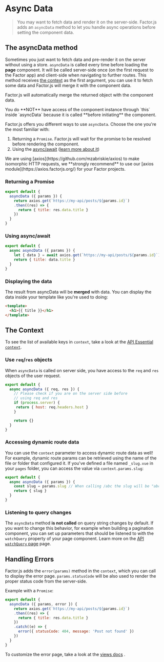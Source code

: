 # Async Data

> You may want to fetch data and render it on the server-side. Factor.js adds an `asyncData` method to let you handle async operations before setting the component data.

## The asyncData method

Sometimes you just want to fetch data and pre-render it on the server without using a store.
`asyncData` is called every time before loading the **page** component.
It will be called server-side once (on the first request to the Factor app) and client-side when navigating to further routes. 
This method receives [the context](/api/context) as the first argument, you can use it to fetch some data and Factor.js will merge it with the component data.

Factor.js will automatically merge the returned object with the component data.

<div class="alert">
<p>You do **NOT** have access of the component instance through `this` inside `asyncData` because it is called **before initiating** the component.</p>
</div>

Factor.js offers you different ways to use `asyncData`. Choose the one you're the most familiar with:

1. Returning a `Promise`. Factor.js will wait for the promise to be resolved before rendering the component.
2. Using the [async/await](https://javascript.info/async-await) ([learn more about it](https://zeit.co/blog/async-and-await))

<div class="alert">
<p> We are using [axios](https://github.com/mzabriskie/axios) to make isomorphic HTTP requests, we **strongly recommend** to use our [axios module](https://axios.factorjs.org/) for your Factor projects.</p>
</div>

### Returning a Promise

```js
export default {
  asyncData ({ params }) {
    return axios.get(`https://my-api/posts/${params.id}`)
    .then((res) => {
      return { title: res.data.title }
    })
  }
}
```

### Using async/await

```js
export default {
  async asyncData ({ params }) {
    let { data } = await axios.get(`https://my-api/posts/${params.id}`)
    return { title: data.title }
  }
}
```


### Displaying the data

The result from asyncData will be **merged** with data.
You can display the data inside your template like you're used to doing:

```html
<template>
  <h1>{{ title }}</h1>
</template>
```

## The Context

To see the list of available keys in `context`, take a look at the [API Essential `context`](/api/context).

### Use `req`/`res` objects

When `asyncData` is called on server side, you have access to the `req` and `res` objects of the user request.

```js
export default {
  async asyncData ({ req, res }) {
    // Please check if you are on the server side before
    // using req and res
    if (process.server) {
     return { host: req.headers.host }
    }

    return {}
  }
}
```

### Accessing dynamic route data

You can use the `context` parameter to access dynamic route data as well!
For example, dynamic route params can be retrieved using the name of the file or folder that configured it.
If you've defined a file named `_slug.vue` in your `pages` folder, you can access the value via `context.params.slug`:

```js
export default {
  async asyncData ({ params }) {
    const slug = params.slug // When calling /abc the slug will be "abc"
    return { slug }
  }
}
```


### Listening to query changes

The `asyncData` method **is not called** on query string changes by default.
If you want to change this behavior, for example when building a pagination component,
you can set up parameters that should be listened to with the `watchQuery` property of your page component.
Learn more on the [API `watchQuery` page](/api/pages-watchquery) page.

## Handling Errors

Factor.js adds the `error(params)` method in the `context`, which you can call to display the error page. `params.statusCode` will be also used to render the proper status code from the server-side.

Example with a `Promise`:

```js
export default {
  asyncData ({ params, error }) {
    return axios.get(`https://my-api/posts/${params.id}`)
    .then((res) => {
      return { title: res.data.title }
    })
    .catch((e) => {
      error({ statusCode: 404, message: 'Post not found' })
    })
  }
}
```


To customize the error page, take a look at the [views docs](/docs/views#layouts) .